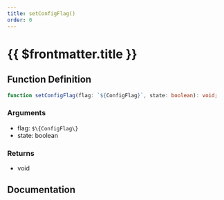 ```yaml
---
title: setConfigFlag()
order: 0
---
```


# {{ $frontmatter.title }}

<!--@include: ./setConfigFlag_partial_header.md-->

## Function Definition

```ts
function setConfigFlag(flag: `${ConfigFlag}`, state: boolean): void;
```

### Arguments

* flag: `$\{ConfigFlag\}`
* state: boolean

### Returns

* void

## Documentation

<!--@include: ./setConfigFlag_partial_footer.md-->
